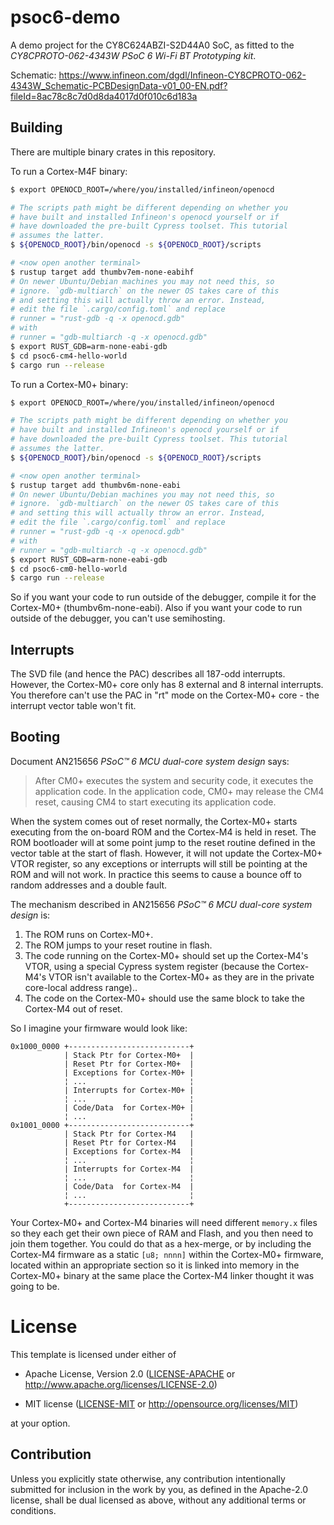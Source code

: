 # psoc6-demo

A demo project for the CY8C624ABZI-S2D44A0 SoC, as fitted to the
*CY8CPROTO-062-4343W PSoC 6 Wi-Fi BT Prototyping kit*.

Schematic: <https://www.infineon.com/dgdl/Infineon-CY8CPROTO-062-4343W_Schematic-PCBDesignData-v01_00-EN.pdf?fileId=8ac78c8c7d0d8da4017d0f010c6d183a>

## Building

There are multiple binary crates in this repository.

To run a Cortex-M4F binary:

```sh
$ export OPENOCD_ROOT=/where/you/installed/infineon/openocd

# The scripts path might be different depending on whether you
# have built and installed Infineon's openocd yourself or if
# have downloaded the pre-built Cypress toolset. This tutorial
# assumes the latter.
$ ${OPENOCD_ROOT}/bin/openocd -s ${OPENOCD_ROOT}/scripts

# <now open another terminal>
$ rustup target add thumbv7em-none-eabihf
# On newer Ubuntu/Debian machines you may not need this, so
# ignore. `gdb-multiarch` on the newer OS takes care of this
# and setting this will actually throw an error. Instead,
# edit the file `.cargo/config.toml` and replace 
# runner = "rust-gdb -q -x openocd.gdb"
# with
# runner = "gdb-multiarch -q -x openocd.gdb"
$ export RUST_GDB=arm-none-eabi-gdb
$ cd psoc6-cm4-hello-world
$ cargo run --release
```

To run a Cortex-M0+ binary:

```sh
$ export OPENOCD_ROOT=/where/you/installed/infineon/openocd

# The scripts path might be different depending on whether you
# have built and installed Infineon's openocd yourself or if
# have downloaded the pre-built Cypress toolset. This tutorial
# assumes the latter.
$ ${OPENOCD_ROOT}/bin/openocd -s ${OPENOCD_ROOT}/scripts

# <now open another terminal>
$ rustup target add thumbv6m-none-eabi
# On newer Ubuntu/Debian machines you may not need this, so
# ignore. `gdb-multiarch` on the newer OS takes care of this
# and setting this will actually throw an error. Instead,
# edit the file `.cargo/config.toml` and replace 
# runner = "rust-gdb -q -x openocd.gdb"
# with
# runner = "gdb-multiarch -q -x openocd.gdb"
$ export RUST_GDB=arm-none-eabi-gdb
$ cd psoc6-cm0-hello-world
$ cargo run --release
```

So if you want your code to run outside of the debugger, compile it for the
Cortex-M0+ (thumbv6m-none-eabi). Also if you want your code to run outside of
the debugger, you can't use semihosting.

## Interrupts

The SVD file (and hence the PAC) describes all 187-odd interrupts. However, the
Cortex-M0+ core only has 8 external and 8 internal interrupts. You therefore
can't use the PAC in "rt" mode on the Cortex-M0+ core - the interrupt vector
table won't fit.

## Booting

Document AN215656 *PSoC™ 6 MCU dual-core system design* says:

> After CM0+ executes the system and security code, it executes the application
> code. In the application code, CM0+ may release the CM4 reset, causing CM4 to
> start executing its application code.

When the system comes out of reset normally, the Cortex-M0+ starts executing
from the on-board ROM and the Cortex-M4 is held in reset. The ROM bootloader
will at some point jump to the reset routine defined in the vector table at the
start of flash. However, it will not update the Cortex-M0+ VTOR register, so any
exceptions or interrupts will still be pointing at the ROM and will not work. In
practice this seems to cause a bounce off to random addresses and a double
fault.

The mechanism described in AN215656 *PSoC™ 6 MCU dual-core system design* is:

1. The ROM runs on Cortex-M0+.
2. The ROM jumps to your reset routine in flash.
3. The code running on the Cortex-M0+ should set up the Cortex-M4's VTOR, using
   a special Cypress system register (because the Cortex-M4's VTOR isn't
   available to the Cortex-M0+ as they are in the private core-local address
   range)..
4. The code on the Cortex-M0+ should use the same block to take the Cortex-M4 out of reset.

So I imagine your firmware would look like:

```text
0x1000_0000 +---------------------------+
            | Stack Ptr for Cortex-M0+  |
            | Reset Ptr for Cortex-M0+  |
            | Exceptions for Cortex-M0+ |
            ¦ ...                       ¦
            | Interrupts for Cortex-M0+ |
            ¦ ...                       ¦
            | Code/Data  for Cortex-M0+ |
            ¦ ...                       ¦
0x1001_0000 +---------------------------+
            | Stack Ptr for Cortex-M4   |
            | Reset Ptr for Cortex-M4   |
            | Exceptions for Cortex-M4  |
            ¦ ...                       ¦
            | Interrupts for Cortex-M4  |
            ¦ ...                       ¦
            | Code/Data  for Cortex-M4  |
            ¦ ...                       ¦
            +---------------------------+
```

Your Cortex-M0+ and Cortex-M4 binaries will need different `memory.x` files so
they each get their own piece of RAM and Flash, and you then need to join them
together. You could do that as a hex-merge, or by including the Cortex-M4
firmware as a static `[u8; nnnn]` within the Cortex-M0+ firmware, located within
an appropriate section so it is linked into memory in the Cortex-M0+ binary at
the same place the Cortex-M4 linker thought it was going to be.

# License

This template is licensed under either of

- Apache License, Version 2.0 ([LICENSE-APACHE](LICENSE-APACHE) or
  http://www.apache.org/licenses/LICENSE-2.0)

- MIT license ([LICENSE-MIT](LICENSE-MIT) or http://opensource.org/licenses/MIT)

at your option.

## Contribution

Unless you explicitly state otherwise, any contribution intentionally submitted
for inclusion in the work by you, as defined in the Apache-2.0 license, shall be
dual licensed as above, without any additional terms or conditions.
